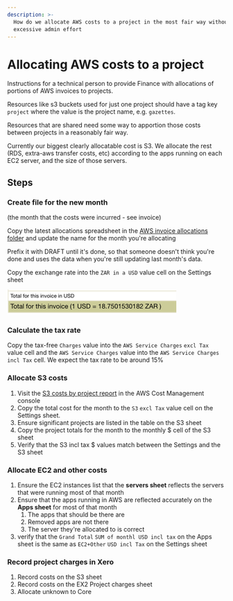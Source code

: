 ```yaml
---
description: >-
  How do we allocate AWS costs to a project in the most fair way without
  excessive admin effort
---
```


# Allocating AWS costs to a project

Instructions for a technical person to provide Finance with allocations of portions of AWS invoices to projects.

Resources like s3 buckets used for just one project should have a tag key `project` where the value is the project name, e.g. `gazettes`.

Resources that are shared need some way to apportion those costs between projects in a reasonably fair way.

Currently our biggest clearly allocatable cost is S3. We allocate the rest \(RDS, extra-aws transfer costs, etc\) according to the apps running on each EC2 server, and the size of those servers.

## Steps

### Create file for the new month

 \(the month that the costs were incurred - see invoice\)

Copy the latest allocations spreadsheet in the [AWS invoice allocations folder](https://drive.google.com/drive/folders/1FqRVxmUFCdhknIB8kwV2z4lOSPfjA0eS) and update the name for the month you're allocating

Prefix it with DRAFT until it's done, so that someone doesn't think you're done and uses the data when you're still updating last month's data.

Copy the exchange rate into the `ZAR in a USD` value cell on the Settings sheet

![](../../.gitbook/assets/screenshot_2020-04-29_16-43-53.png)

### Calculate the tax rate

Copy the tax-free `Charges` value into the `AWS Service Charges` `excl Tax` value cell and the `AWS Service Charges` value into the  `AWS Service Charges` `incl Tax` cell. We expect the tax rate to be around 15% 

### Allocate S3 costs

1. Visit the [S3 costs by project report](https://console.aws.amazon.com/cost-management/home?#/custom?groupBy=TagKeyValue:project&hasBlended=false&hasAmortized=false&excludeDiscounts=true&excludeTaggedResources=false&excludeCategorizedResources=false&excludeForecast=false&timeRangeOption=Last3Months&granularity=Monthly&reportName=S3%20costs%20by%20project%20-%20last%203%20months&reportType=CostUsage&isTemplate=false&filter=%5B%7B%22dimension%22:%22Service%22,%22values%22:%5B%22Amazon%20Simple%20Storage%20Service%22%5D,%22include%22:true,%22children%22:null%7D%5D&chartStyle=Stack&forecastTimeRangeOption=None&usageAs=usageQuantity&startDate=2020-01-01&endDate=2020-03-31&reportId=efc5673d-75ad-42a8-99b5-9e4ffdbc2361) in the AWS Cost Management console
2. Copy the total cost for the month to the `S3` `excl Tax` value cell on the Settings sheet.
3. Ensure significant projects are listed in the table on the S3 sheet
4. Copy the project totals for the month to the monthly $ cell of the S3 sheet
5. Verify that the S3 incl tax $ values match between the Settings and the S3 sheet

### Allocate EC2 and other costs

1. Ensure the EC2 instances list that the **servers sheet** reflects the servers that were running most of that month
2. Ensure that the apps running in AWS are reflected accurately on the **Apps sheet** for most of that month
   1. The apps that should be there are
   2. Removed apps are not there
   3. The server they're allocated to is correct
3. verify that the `Grand Total` `SUM of monthl USD incl tax` on the Apps sheet is the same as `EC2+Other` `USD incl Tax` on the Settings sheet

### Record project charges in Xero

1. Record costs on the S3 sheet
2. Record costs on the EX2 Project charges sheet
3. Allocate unknown to Core



